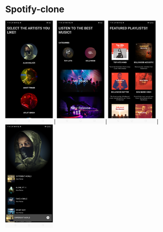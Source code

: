 # Spotify-clone
<img src="Screenshot_2021-03-03-23-44-34-55_9c03e8790818df9d71b7ae8e937accaa.png" width=150> | <img src="Screenshot_2021-03-03-23-44-56-46_9c03e8790818df9d71b7ae8e937accaa.png" width=150> | <img src="Screenshot_2021-03-03-23-45-36-77_9c03e8790818df9d71b7ae8e937accaa.png" width=150> | <img src="Screenshot_2021-03-03-23-46-12-63_9c03e8790818df9d71b7ae8e937accaa.png" width=150>
